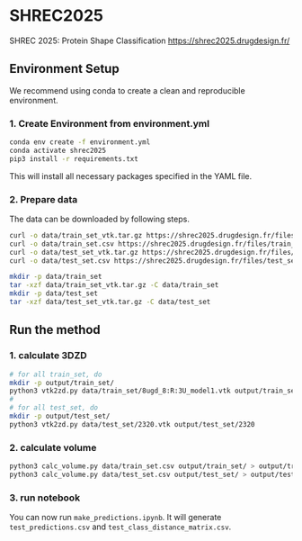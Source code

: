 # SHREC2025
SHREC 2025: Protein Shape Classification
https://shrec2025.drugdesign.fr/


## Environment Setup
We recommend using conda to create a clean and reproducible environment.

### 1. Create Environment from environment.yml
```bash
conda env create -f environment.yml
conda activate shrec2025
pip3 install -r requirements.txt
```
This will install all necessary packages specified in the YAML file.


### 2. Prepare data
The data can be downloaded by following steps.

```bash
curl -o data/train_set_vtk.tar.gz https://shrec2025.drugdesign.fr/files/train_set_vtk.tar.gz
curl -o data/train_set.csv https://shrec2025.drugdesign.fr/files/train_set.csv
curl -o data/test_set_vtk.tar.gz https://shrec2025.drugdesign.fr/files/test_set_vtk.tar.gz
curl -o data/test_set.csv https://shrec2025.drugdesign.fr/files/test_set.csv

mkdir -p data/train_set
tar -xzf data/train_set_vtk.tar.gz -C data/train_set
mkdir -p data/test_set
tar -xzf data/test_set_vtk.tar.gz -C data/test_set
```

## Run the method

### 1. calculate 3DZD
```bash
# for all train_set, do
mkdir -p output/train_set/
python3 vtk2zd.py data/train_set/8ugd_8:R:3U_model1.vtk output/train_set/8ugd_8:R:3U_model1
#
# for all test_set, do
mkdir -p output/test_set/
python3 vtk2zd.py data/test_set/2320.vtk output/test_set/2320

```

### 2. calculate volume
```bash
python3 calc_volume.py data/train_set.csv output/train_set/ > output/train_set_volume.csv
python3 calc_volume.py data/test_set.csv output/test_set/ > output/test_set_volume.csv
```

### 3. run notebook
You can now run `make_predictions.ipynb`. It will generate `test_predictions.csv` and `test_class_distance_matrix.csv`.

